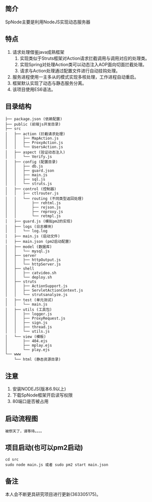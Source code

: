 ## 简介

SpNode主要是利用NodeJS实现动态服务器

## 特点
1. 请求处理借鉴java成熟框架
    1. 实现类似于Struts框架对Action请求拦截调用与调用对应的处理类。
    2. 实现Spring对处理Action类可以动态注入AOP面向切面拦截处理。
    3. 请求与Action处理通过配置文件进行自动挂钩处理。
2. 服务进程使用一主多从的模式实现多核处理，工作进程自动重启。
3. 框架默认实现了动态与静态服务分离。
4. 该项目使用ES6语法。

## 目录结构
```
├── package.json (依赖配置)
├── public (前端js开发目录)
├── src
│   ├── action (拦截请求处理)
│   │   ├── MapAction.js
│   │   ├── ProxyAction.js
│   │   └── UsersAction.js
│   ├── aspect (验证动态注入)
│   │   └── Verify.js
│   ├── config (配置目录)
│   │   ├── db.js
│   │   ├── guard.json
│   │   ├── main.js
│   │   ├── sql.js
│   │   └── struts.js
│   ├── control (控制器)
│   │   ├── ctlrouter.js
│   │   └── routing (不同类型返回处理)
│   │       ├── rehtml.js
│   │       ├── rejson.js
│   │       ├── reproxy.js
│   │       └── retmpl.js
│   ├── guard.js (模拟pm2的实现)
│   ├── logs (日志模块)
│   │   └── log.log
│   ├── main.js (启动文件)
│   ├── main.json (pm2启动配置)
│   ├── model (数据库)
│   │   └── mysql.js
│   ├── server
│   │   ├── httpOutput.js
│   │   └── httpServer.js
│   ├── shell
│   │   ├── catvideo.sh
│   │   └── deploy.sh
│   ├── struts 
│   │   ├── ActionSupport.js
│   │   ├── ServletActionContext.js
│   │   └── strutsanalyze.js
│   ├── test (单元测试)
│   │   └── main.js
│   ├── utils (工具包)
│   │   ├── logger.js
│   │   ├── ProxyRequest.js
│   │   ├── sign.js
│   │   ├── thread.js
│   │   └── utils.js
│   └── view (模板)
│       ├── 404.ejs
│       ├── mplay.ejs
│       └── play.ejs
└── www
    └── html (静态资源目录)
```
## 注意

 1. 安装NODEJS(版本6.9以上)
 2. 下载SpNode框架开启读写权限
 3. 80端口是否被占用

## 启动流程图
```
被祭天了，请等待。。。。
```
## 项目启动(也可以pm2启动)

```
cd src
sudo node main.js 或者 sudo pm2 start main.json
```
## 备注

本人会不断更具研究项目进行更新(363305175)。


